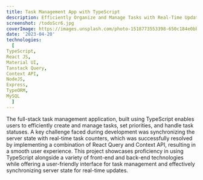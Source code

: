 ```yaml
---
title: Task Management App with TypeScript
description: Efficiently Organize and Manage Tasks with Real-Time Updates
screenshot: /todoScr6.jpg
coverImage: https://images.unsplash.com/photo-1518773553398-650c184e0bb3?ixlib=rb-4.0.3&ixid=MnwxMjA3fDB8MHxwaG90by1wYWdlfHx8fGVufDB8fHx8&auto=format&fit=crop&w=1170&q=80
date: '2023-04-20'
technologies:
  [
TypeScript,
React JS,
Material UI,
Tanstack Query,
Context API,
NodeJS,
Express,
TypeORM,
MySQL
  ]
---
```


The full-stack task management application, built using TypeScript enables users to efficiently create and manage tasks, set priorities, and handle task statuses. A key challenge faced during development was synchronizing the server state with real-time task counters, which was successfully resolved by implementing a combination of React Query and Context API, resulting in a smooth user experience. This project showcases proficiency in using TypeScript alongside a variety of front-end and back-end technologies while offering a user-friendly interface for task management and effectively synchronizing server state for real-time updates.
